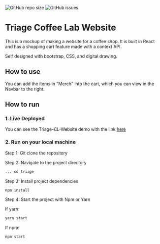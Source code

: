 ![GitHub repo size](https://img.shields.io/github/repo-size/Smerly/TriageCL-Website)
![GitHub issues](https://img.shields.io/github/issues/Smerly/TriageCL-Website)

# Triage Coffee Lab Website

This is a mockup of making a website for a coffee shop. It is built in React and has a shopping cart feature made with a context API.

Self designed with bootstrap, CSS, and digital drawing.

## How to use

You can add the items in "Merch" into the cart, which you can view in the Navbar to the right.

## How to run

### 1. Live Deployed

You can see the Triage-CL-Website demo with the link [here](https://ernitar.me/TriageCL-Website/)

### 2. Run on your local machine

Step 1: Git clone the repository

Step 2: Navigate to the project directory

```bash
... cd triage
```

Step 3: Install project dependencies

```bash
npm install
```

Step 4: Start the project with Npm or Yarn

If yarn:

```bash
yarn start
```

If npm:

```bash
npm start
```
